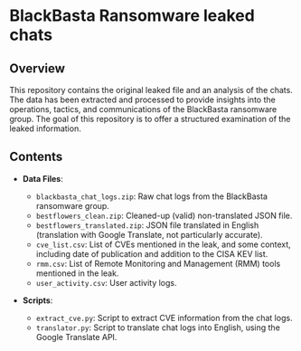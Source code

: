 # BlackBasta Ransomware leaked chats

## Overview

This repository contains the original leaked file and an analysis of the chats. The data has been extracted and processed to provide insights into the operations, tactics, and communications of the BlackBasta ransomware group. The goal of this repository is to offer a structured examination of the leaked information.

## Contents

- **Data Files**:
  - `blackbasta_chat_logs.zip`: Raw chat logs from the BlackBasta ransomware group.
  - `bestflowers_clean.zip`: Cleaned-up (valid) non-translated JSON file.
  - `bestflowers_translated.zip`: JSON file translated in English (translation with Google Translate, not particularly accurate).
  - `cve_list.csv`: List of CVEs mentioned in the leak, and some context, including date of publication and addition to the CISA KEV list.
  - `rmm.csv`: List of Remote Monitoring and Management (RMM) tools mentioned in the leak.
  - `user_activity.csv`: User activity logs.

- **Scripts**:
  - `extract_cve.py`: Script to extract CVE information from the chat logs.
  - `translator.py`: Script to translate chat logs into English, using the Google Translate API.
